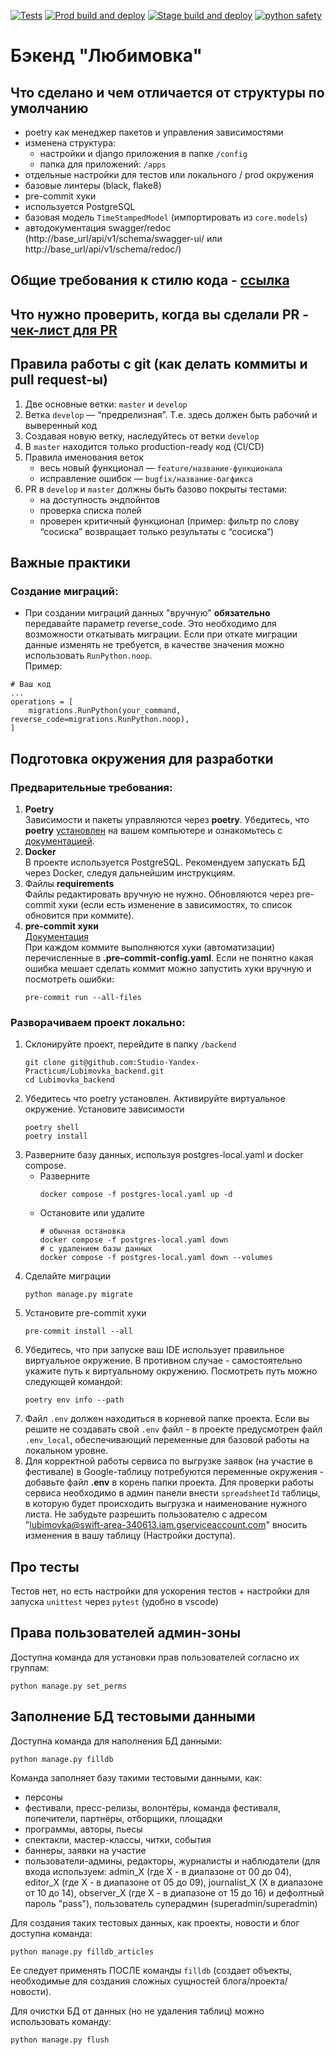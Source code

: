 [![Tests](https://github.com/Studio-Yandex-Practicum/Lubimovka_backend/actions/workflows/pytests.yaml/badge.svg)](https://github.com/Studio-Yandex-Practicum/Lubimovka_backend/actions/workflows/pytests.yaml)
[![Prod build and deploy](https://github.com/Studio-Yandex-Practicum/Lubimovka_backend/actions/workflows/backend_deploy_prod.yaml/badge.svg)](https://github.com/Studio-Yandex-Practicum/Lubimovka_backend/actions/workflows/backend_deploy_prod.yaml)
[![Stage build and deploy](https://github.com/Studio-Yandex-Practicum/Lubimovka_backend/actions/workflows/backend_deploy_stage.yaml/badge.svg)](https://github.com/Studio-Yandex-Practicum/Lubimovka_backend/actions/workflows/backend_deploy_stage.yaml)
[![python safety](https://github.com/Studio-Yandex-Practicum/Lubimovka_backend/actions/workflows/check_vulnerabilities.yaml/badge.svg)](https://github.com/Studio-Yandex-Practicum/Lubimovka_backend/actions/workflows/check_vulnerabilities.yaml)

# Бэкенд "Любимовка"

## Что сделано и чем отличается от структуры по умолчанию
- poetry как менеджер пакетов и управления зависимостями
- изменена структура:
    - настройки и django приложения в папке `/config`
    - папка для приложений: `/apps`
- отдельные настройки для тестов или локального / prod окружения
- базовые линтеры (black, flake8)
- pre-commit хуки
- используется PostgreSQL
- базовая модель `TimeStampedModel` (импортировать из `core.models`)
- автодокументация swagger/redoc (http://base_url/api/v1/schema/swagger-ui/ или http://base_url/api/v1/schema/redoc/)

## Общие требования к стилю кода - [ссылка](docs/codestyle.md)

## Что нужно проверить, когда вы сделали PR - [чек-лист для PR](docs/pull_request.md)

## Правила работы с git (как делать коммиты и pull request-ы)
1. Две основные ветки: `master` и `develop`
2. Ветка `develop` — “предрелизная”. Т.е. здесь должен быть рабочий и выверенный код
3. Создавая новую ветку, наследуйтесь от ветки `develop`
4. В `master` находится только production-ready код (CI/CD)
5. Правила именования веток
    - весь новый функционал — `feature/название-функционала`
    - исправление ошибок — `bugfix/название-багфикса`
6. PR в `develop` и `master` должны быть базово покрыты тестами:
    - на доступность эндпойнтов
    - проверка списка полей
    - проверен критичный функционал (пример: фильтр по слову “сосиска” возвращает только результаты с “сосиска“)


## Важные практики

### Создание миграций:
- При создании миграций данных "вручную" **обязательно** передавайте параметр reverse_code. Это необходимо для возможности откатывать миграции. Если при откате миграции данные изменять не требуется, в качестве значения можно использовать `RunPython.noop`. \
Пример:
```
# Ваш код
...
operations = [
    migrations.RunPython(your_command, reverse_code=migrations.RunPython.noop),
]
```

## Подготовка окружения для разработки

### Предварительные требования:
1. **Poetry** \
Зависимости и пакеты управляются через **poetry**. Убедитесь, что **poetry** [установлен](https://python-poetry.org/docs/#osx--linux--bashonwindows-install-instructions) на вашем компьютере и ознакомьтесь с [документацией](https://python-poetry.org/docs/cli/).
2. **Docker** \
В проекте используется PostgreSQL. Рекомендуем запускать БД через Docker, следуя дальнейшим инструкциям.
3. Файлы **requirements** \
Файлы редактировать вручную не нужно. Обновляются через pre-commit хуки (если есть изменение в зависимостях, то список обновится при коммите).
4. **pre-commit хуки** \
[Документация](https://pre-commit.com)\
При каждом коммите выполняются хуки (автоматизации) перечисленные в **.pre-commit-config.yaml**. Если не понятно какая ошибка мешает сделать коммит можно запустить хуки вручную и посмотреть ошибки:
    ```shell
    pre-commit run --all-files
    ```

### Разворачиваем проект локально:
1. Склонируйте проект, перейдите в папку `/backend`
    ```shell
    git clone git@github.com:Studio-Yandex-Practicum/Lubimovka_backend.git
    cd Lubimovka_backend
    ```
2. Убедитесь что poetry установлен. Активируйте виртуальное окружение. Установите зависимости
    ```shell
    poetry shell
    poetry install
    ```
3. Разверните базу данных, используя postgres-local.yaml и docker compose.
    - Разверните
        ```shell
        docker compose -f postgres-local.yaml up -d
        ```
    - Остановите или удалите
        ```shell
        # обычная остановка
        docker compose -f postgres-local.yaml down
        # с удалением базы данных
        docker compose -f postgres-local.yaml down --volumes
        ```
5. Сделайте миграции
    ```
    python manage.py migrate
    ```
6. Установите pre-commit хуки
    ```shell
    pre-commit install --all
    ```
7. Убедитесь, что при запуске ваш IDE использует правильное виртуальное окружение. В противном случае - самостоятельно укажите путь к виртуальному окружению. Посмотреть путь можно следующей командой:
    ```shell
    poetry env info --path
    ```
8. Файл `.env` должен находиться в корневой папке проекта. Если вы решите не создавать свой `.env` файл - в проекте предусмотрен файл `.env_local`, обеспечивающий переменные для базовой работы на локальном уровне.
9. Для корректной работы сервиса по выгрузке заявок (на участие в фестивале) в Google-таблицу потребуются переменные окружения - добавьте файл **.env** в корень папки проекта. Для проверки работы сервиса необходимо в админ панели внести `spreadsheetId` таблицы, в которую будет происходить выгрузка и наименование нужного листа. Не забудьте разрешить пользователю с адресом "lubimovka@swift-area-340613.iam.gserviceaccount.com" вносить изменения в вашу таблицу (Настройки доступа).

## Про тесты

Тестов нет, но есть настройки для ускорения тестов + настройки для запуска `unittest` через `pytest` (удобно в vscode)

## Права пользователей админ-зоны
Доступна команда для установки прав пользователей согласно их группам:
```
python manage.py set_perms
```

## Заполнение БД тестовыми данными
Доступна команда для наполнения БД данными:
```
python manage.py filldb
```
Команда заполняет базу такими тестовыми данными, как:
- персоны
- фестивали, пресс-релизы, волонтёры, команда фестиваля, попечители, партнёры, отборщики, площадки
- программы, авторы, пьесы
- спектакли, мастер-классы, читки, события
- баннеры, заявки на участие
- пользователи-админы, редакторы, журналисты и наблюдатели (для входа используем: admin_X (где Х - в диапазоне от 00 до 04), editor_X (где Х - в диапазоне от 05 до 09), journalist_X (X в диапазоне от 10 до 14), observer_X (где Х - в диапазоне от 15 до 16) и дефолтный пароль "pass"), пользователь суперадмин (superadmin/superadmin)

Для создания таких тестовых данных, как проекты, новости и блог доступна команда:
```
python manage.py filldb_articles
```
Ее следует применять ПОСЛЕ команды `filldb` (создает объекты, необходимые для создания сложных сущностей блога/проекта/новости).

Для очистки БД от данных (но не удаления таблиц) можно использовать команду:
```
python manage.py flush
```
